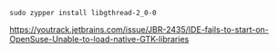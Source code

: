 
`sudo zypper install libgthread-2_0-0`


https://youtrack.jetbrains.com/issue/JBR-2435/IDE-fails-to-start-on-OpenSuse-Unable-to-load-native-GTK-libraries

